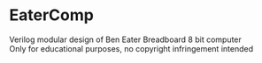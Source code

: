 # EaterComp
Verilog modular design of
Ben Eater Breadboard 8 bit computer<br>
Only for educational purposes, no copyright infringement intended
